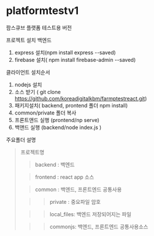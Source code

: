 # platformtestv1
 팜스큐브 플랫폼 테스트용 버전
 

프로젝트 설치
백엔드
1. express 설치(npm install express --saved)
2. firebase 설치( npm install firebase-admin --saved)

클라이언트  설치순서
 1. nodejs  설치
 4. 소스 받기 ( git clone https://github.com/koreadigitalkbm/farmptestreact.git)
 5. 패키지설치( backend, prontend 폴더 npm install)
 6. common/private 폴더 복사
 7. 프론트앤드 실행 (prontend/np serve)
 8. 백앤드 실행 (backend/node index.js )

주요폴더 설명
> 프로젝트명
> > backend : 백엔드 
> 
> > frontend : react app 소스
> 
> > common : 백엔드, 프론트엔드 공통사용
> 
> > > private :  중요파일 암호
> 
> > > local_files: 백엔드 저장되어지는 파일
> 
> > > commonjs: 백엔드, 프론트엔드 공통사용소스





